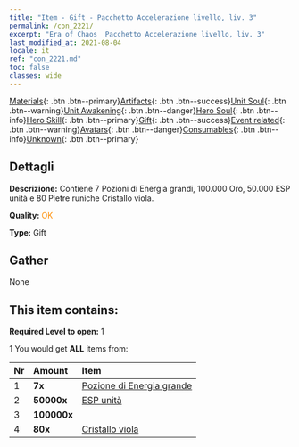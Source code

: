 ```yaml
---
title: "Item - Gift - Pacchetto Accelerazione livello, liv. 3"
permalink: /con_2221/
excerpt: "Era of Chaos  Pacchetto Accelerazione livello, liv. 3"
last_modified_at: 2021-08-04
locale: it
ref: "con_2221.md"
toc: false
classes: wide
---
```

 [Materials](/ItemsIT/){: .btn .btn--primary}[Artifacts](/ItemsIT/Artifacts/){: .btn .btn--success}[Unit Soul](/ItemsIT/UnitSoul/){: .btn .btn--warning}[Unit Awakening](/ItemsIT/UnitAwakening/){: .btn .btn--danger}[Hero Soul](/ItemsIT/HeroSoul/){: .btn .btn--info}[Hero Skill](/ItemsIT/HeroSkill/){: .btn .btn--primary}[Gift](/ItemsIT/Gift/){: .btn .btn--success}[Event related](/ItemsIT/Events/){: .btn .btn--warning}[Avatars](/ItemsIT/Avatars/){: .btn .btn--danger}[Consumables](/ItemsIT/Consumables/){: .btn .btn--info}[Unknown](/ItemsIT/Unknown/){: .btn .btn--primary}

## Dettagli
 **Descrizione:** Contiene 7 Pozioni di Energia grandi, 100.000 Oro, 50.000 ESP unità e 80 Pietre runiche Cristallo viola.

 **Quality:** <span style="color: #FF8C00">OK</span>

 **Type:** Gift

## Gather

  None

## This item contains:

 **Required Level to open:** 1

 1 You would get **ALL** items  from:

  | Nr | Amount |     Item    |
  |:---|:-------|:------------|
  | 1 |  **7x** | [Pozione di Energia grande](/ItemsIT/con_706/) |  | 
  | 2 |  **50000x** | [ESP unità](/ItemsIT/con_902/) |  | 
  | 3 |  **100000x** | <i class="fas fa-coins"/> |  | 
  | 4 |  **80x** | [Cristallo viola](/ItemsIT/con_720/) |  | 
